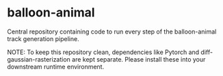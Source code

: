 # balloon-animal

Central repository containing code to run every step of the balloon-animal track generation pipeline. 

NOTE: 
To keep this repository clean, dependencies like Pytorch and diff-gaussian-rasterization are kept separate. 
Please install these into your downstream runtime environment. 

